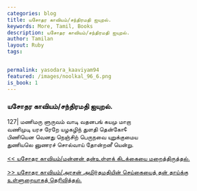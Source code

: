 ```yaml
---  
categories: blog  
title: யசோதர காவியம்/சந்திரமதி ஐயுறல்.
keywords: More, Tamil, Books  
description: யசோதர காவியம்/சந்திரமதி ஐயுறல்.
author: Tamilan  
layout: Ruby  
tags:     


permalink: yasodara_kaaviyam94  
featured: /images/noolkal_96_6.png  
is_book: 1
---  
```



### யசோதர காவியம்/சந்திரமதி ஐயுறல்.

127| மணிமரு ளுருவம் வாடி வதனபங் கயமு மாறா  
வணிமுடி யரச ரேறே யழகழிந் துளதி தென்கோ¢  
பிணியென வெனது நெஞ்சிற் பெருநவை யுறுக்குமைய  
துணியலெ னுணரச் சொல்வாய் தோன்றனீ யென்று.

[<< யசோதர காவியம்/மன்னன் தன்உள்ளக் கிடக்கையை மறைத்திருத்தல்.](yasodara_kaaviyam93)  
  
[>> யசோதர காவியம்/அரசன் அமிர்தமதியின் செய்கையைத் தன் தாய்க்கு உள்ளுறையாகத் தெரிவித்தல்.](yasodara_kaaviyam95)


